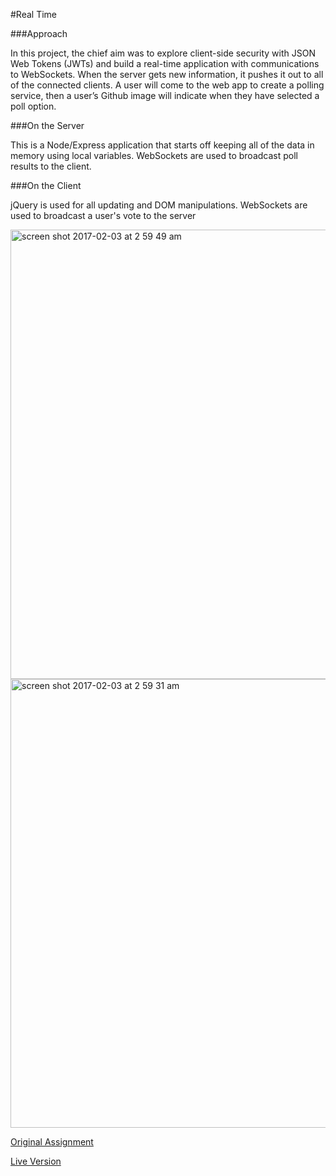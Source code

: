 #Real Time

###Approach

In this project, the chief aim was to explore client-side security with JSON Web Tokens (JWTs) and build a real-time application with communications to WebSockets. When the server gets new information, it pushes it out to all of the connected clients. A user will come to the web app to create a polling service, then a user’s Github image will indicate when they have selected a poll option.

###On the Server

This is a Node/Express application that starts off keeping all of the data in memory using local variables.
WebSockets are used to broadcast poll results to the client.

###On the Client

jQuery is used for all updating and DOM manipulations.
WebSockets are used to broadcast a user's vote to the server

<img width="719" alt="screen shot 2017-02-03 at 2 59 49 am" src="https://cloud.githubusercontent.com/assets/13802107/22587142/a90112d6-e9bd-11e6-9811-68d4449f3c6f.png">

<img width="718" alt="screen shot 2017-02-03 at 2 59 31 am" src="https://cloud.githubusercontent.com/assets/13802107/22587115/83337454-e9bd-11e6-8938-71214e31df44.png">

[Original Assignment](http://frontend.turing.io/projects/real-time.html)

[Live Version](https://poll-bui1der.herokuapp.com/polls)
